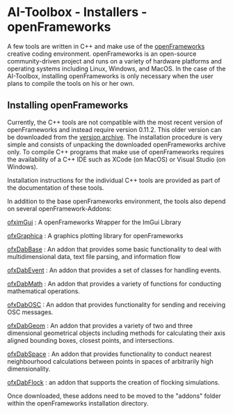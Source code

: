 # AI-Toolbox - Installers - openFrameworks

A few tools are written in C++ and make use of the [openFrameworks](https://openframeworks.cc/) creative coding environment. openFrameworks is an open-source community-driven project and runs on a variety of hardware platforms and operating systems including Linux, Windows, and MacOS. In the case of the AI-Toolbox, installing openFrameworks is only necessary when the user plans to compile the tools on his or her own. 

## Installing openFrameworks

Currently, the C++ tools are not compatible with the most recent version of openFrameworks and instead require version 0.11.2. This older version can be downloaded from the [version archive](https://github.com/openframeworks/openFrameworks/releases/tag/0.11.2). The installation procedure is very simple and consists of unpacking the downloaded openFrameworks archive only. To compile C++ programs that make use of openFrameworks requires the availability of a C++ IDE such as XCode (on MacOS) or Visual Studio (on Windows). 

Installation instructions for the individual C++ tools are provided as part of the documentation of these tools. 

In addition to the base openFrameworks environment, the tools also depend on several openFramework-Addons:

[ofximGui](https://github.com/RobertoMalatesta/ofxImGui) : A openFrameworks Wrapper for the ImGui Library

[ofxGraphica](https://github.com/jagracar/ofxGrafica) : A graphics plotting library for openFrameworks 

[ofxDabBase](https://github.com/bisnad/ofxDabBase) : An addon that provides some basic functionality to deal with multidimensional data, text file parsing, and information flow

[ofxDabEvent](https://github.com/bisnad/ofxDabEvent) : An addon that provides a set of classes for handling events. 

[ofxDabMath](https://github.com/bisnad/ofxDabMath) : An addon that provides a variety of functions for conducting mathematical operations.

[ofxDabOSC](https://github.com/bisnad/ofxDabOsc) : An addon that provides functionality for sending and receiving OSC messages.

[ofxDabGeom](https://github.com/bisnad/ofxDabGeom) : An addon that provides a variety of two and three dimensional geometrical objects including methods for calculating their axis aligned bounding boxes, closest points, and intersections. 

[ofxDabSpace](https://github.com/bisnad/ofxDabSpace) : An addon that provides functionality to conduct nearest neighbourhood calculations between points in spaces of arbitrarily high dimensionality.

[ofxDabFlock](https://github.com/bisnad/ofxDabFlock) : an addon that supports the creation of flocking simulations.

Once downloaded, these addons need to be moved to the "addons" folder within the openFrameworks installation directory.
